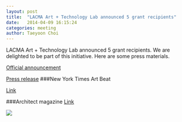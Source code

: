 ```yaml
---
layout: post
title:  "LACMA Art + Technology Lab announced 5 grant recipients"
date:   2014-04-09 16:15:24
categories: meeting
author: Taeyoon Choi
---
```

LACMA Art + Technology Lab announced 5 grant recipients. We are delighted to be part of this initiative. Here are some press materials.

<a href="http://lacma.wordpress.com/2014/04/09/announcing-art-technology-lab-artist-grant-awards/">Official announcement</a>

<a href="http://www.lacma.org/sites/default/files/LACMAGrantRecipientAnnouncementRelease.pdf"> Press release</a>
###New York Times Art Beat

<a href="http://artsbeat.blogs.nytimes.com/2014/04/09/los-angeles-museum-grants-to-promote-art-and-technology/">Link</a>  


###Architect magazine
<a href="http://www.architectmagazine.com/arts-and-culture/lacma-selects-five-recipients-for-its-inaugural-art--technology-lab-grant-awards_o.aspx">Link</a>

<img src="https://farm6.staticflickr.com/5533/14025202525_9c58f9122b_z.jpg">
